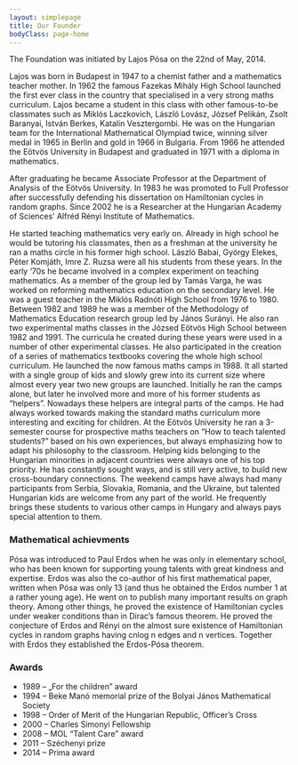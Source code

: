 ```yaml
---
layout: simplepage
title: Our Founder
bodyClass: page-home
---
```


The Foundation was initiated by Lajos Pósa on the 22nd of May, 2014.

Lajos was born in Budapest in 1947 to a chemist father and a mathematics teacher mother. In 1962 the famous Fazekas Mihály High School launched the first ever class in the country that specialised in a very strong maths curriculum. Lajos became a student in this class with other famous-to-be classmates such as Miklós Laczkovich, László Lovász, József Pelikán, Zsolt Baranyai, István Berkes, Katalin Vesztergombi. He was on the Hungarian team for the International Mathematical Olympiad twice, winning silver medal in 1965 in Berlin and gold in 1966 in Bulgaria. From 1966 he attended the Eötvös University in Budapest and graduated in 1971 with a diploma in mathematics.

After graduating he became Associate Professor at the Department of Analysis of the Eötvös University. In 1983 he was promoted to Full Professor after successfully defending his dissertation on Hamiltonian cycles in random graphs. Since 2002 he is a Researcher at the Hungarian Academy of Sciences’ Alfréd Rényi Institute of Mathematics.

He started teaching mathematics very early on. Already in high school he would be tutoring his classmates, then as a freshman at the university he ran a maths circle in his former high school. László Babai, György Elekes, Péter Komjáth, Imre Z. Ruzsa were all his students from these years. In the early ‘70s he became involved in a complex experiment on teaching mathematics. As a member of the group led by Tamás Varga, he was worked on reforming mathematics education on the secondary level. He was a guest teacher in the Miklós Radnóti High School from 1976 to 1980. Between 1982 and 1989 he was a member of the Methodology of Mathematics Education research group led by János Surányi. He also ran two experimental maths classes in the Józsed Eötvös High School between 1982 and 1991. The curricula he created during these years were used in a number of other experimental classes. He also participated in the creation of a series of mathematics textbooks covering the whole high school curriculum.
He launched the now famous maths camps in 1988. It all started with a single group of kids and slowly grew into its current size where almost every year two new groups are launched. Initially he ran the camps alone, but later he involved more and more of his former students as “helpers”. Nowadays these helpers are integral parts of the camps.
He had always worked towards making the standard maths curriculum more interesting and exciting for children. At the Eötvös University he ran a 3-semester course for prospective maths teachers on “How to teach talented students?” based on his own experiences, but always emphasizing how to adapt his philosophy to the classroom.
Helping kids belonging to the Hungarian minorities in adjacent countries were always one of his top priority. He has constantly sought ways, and is still very active, to build new cross-boundary connections. The weekend camps have always had many participants from Serbia, Slovakia, Romania, and the Ukraine, but talented Hungarian kids are welcome from any part of the world. He frequently brings these students to various other camps in Hungary and always pays special attention to them.

### Mathematical achievments
Pósa was introduced to Paul Erdos when he was only in elementary school, who has been known for supporting young talents with great kindness and expertise. Erdos was also the co-author of his first mathematical paper, written when Pósa was only 13 (and thus he obtained the Erdos number 1 at a rather young age). He went on to publish many important results on graph theory. Among other things, he proved the existence of Hamiltonian cycles under weaker conditions than in Dirac’s famous theorem. He proved the conjecture of Erdos and Rényi on the almost sure existence of Hamiltonian cycles in random graphs having cnlog n edges and n vertices. Together with Erdos they established the Erdos-Pósa theorem.

### Awards

* 1989 – „For the children” award
* 1994 – Beke Manó memorial prize of the Bolyai János Mathematical Society
* 1998 – Order of Merit of the Hungarian Republic, Officer’s Cross
* 2000 – Charles Simonyi Fellowship
* 2008 – MOL “Talent Care” award
* 2011 – Széchenyi prize
* 2014 – Prima award
